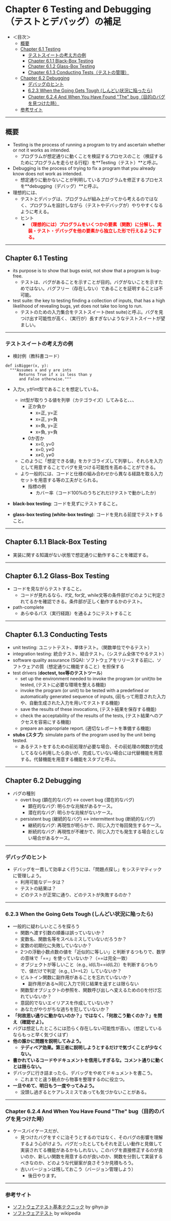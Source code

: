 # Chapter 6 Testing and Debugging（テストとデバッグ）の補足

- ＜目次＞
  - <a href="#abst">概要</a>
  - <a href="#6.1">Chapter 6.1 Testing</a>
    - <a href="#testsuit">テストスイートの考え方の例</a>
    - <a href="#6.1.1">Chapter 6.1.1 Black-Box Testing</a>
    - <a href="#6.1.2">Chapter 6.1.2 Glass-Box Testing</a>
    - <a href="#6.1.3">Chapter 6.1.3 Conducting Tests（テストの管理）</a>
  - <a href="#6.2">Chapter 6.2 Debugging</a>
    - <a href="#debug_hint">デバッグのヒント</a>
    - <a href="#6.2.3">6.2.3 When the Going Gets Tough (しんどい状況に陥ったら)</a>
    - <a href="#6.2.4">Chapter 6.2.4 And When You Have Found "The" bug（目的のバグを見つけた時）</a>
  - <a href="#ref">参考サイト</a>

<hr>

## <a name="abst">概要</a>
- Testing is the process of running a program to try and ascertain whether or not it works as intended.
  - プログラムが想定通りに動くことを検証するプロセスのこと（検証するためにプログラムを走らせる行程）を**Testing（テスト）**と呼ぶ。
- Debugging is the process of trying to fix a program that you already know does not work as intended.
  - 想定通りに動かないことが判明しているプログラムを修正するプロセスを**debugging（デバッグ）**と呼ぶ。
- 理想的には、
  - テストとデバッグは、プログラムが組み上がってから考えるのではなく、プログラムを設計しながら（テストやデバッグが）やりやすくなるように考える。
  - ヒント
    - **<font color="red">（理想的には）プログラムをいくつかの要素（関数）に分解し、実装・テスト・デバッグを他の要素から独立した形で行えるようにする。</font>**

<!--
- At this point in this book, we have discussed only one mechanism for modularizing programs, the function. So, for now, all of our examples will be based around functions.
  - ここでは1つのメカニズム「プログラムをモジュール化するための関数」についてのみ取り扱う。
  -->

<hr>

## <a name="6.1">Chapter 6.1 Testing</a>
- its purpose is to show that bugs exist, not show that a program is bug-free.
  - テストは、バグがあることを示すことが目的。バグがないことを示すためではない。バグフリー（存在しない）であることを証明することは不可能。
- test suite: the key to testing finding a collection of inputs, that has a high likelihood of revealing bugs, yet does not take too long to run.
  - テストのための入力集合をテストスイート(test suite)と呼ぶ。バグを見つけ出す可能性が高く、（実行が）長すぎないようなテストスイートが望ましい。

<hr>

### <a name="testsuit">テストスイートの考え方の例</a>
- 検討例（教科書コード）

```
def isBigger(x, y):
  """Assumes x and y are ints
      Returns True if x is less than y
      and False otherwise."""
```

- 入力x, yがint型であることを想定している。
  - int型が取りうる値を列挙（カテゴライズ）してみると、、、
    - 正か負か
      - x=正, y=正
      - x=正, y=負
      - x=負, y=正
      - x=負, y=負
    - 0か否か
      - x=0, y=0
      - x=0, y≠0
      - x≠0, y≠0
  - このように「想定できる値」をカテゴライズして列挙し、それらを入力として用意することでバグを見つける可能性を高めることができる。
  - より一般的には、コードと仕様の組み合わせから異なる経路を取る入力セットを用意する等の工夫がとられる。
    - 指標の例
      - カバー率（コード100%のうちどれだけテストで動かしたか）

- **black-box testing**: コードを見ずにテストすること。
- **glass-box testing (white-box testing)**: コードを見れる前提でテストすること。

<hr>

## <a name="6.1.1">Chapter 6.1.1 Black-Box Testing</a>
- 実装に関する知識がない状態で想定通りに動作することを確認する。

<hr>

## <a name="6.1.2">Chapter 6.1.2 Glass-Box Testing</a>
- コードを見ながらテストすること。
  - コードが見れるなら、if文, for文, while文等の条件部がどのように判定されてるかを確認できる。条件部が正しく動作するかのテスト。
- path-complete
  - あらゆるパス（実行経路）を通るようにテストすること

<hr>

## <a name="6.1.3">Chapter 6.1.3 Conducting Tests</a>
- unit testing: ユニットテスト、単体テスト。（関数単位でやるテスト）
- integration testing: 統合テスト、結合テスト。（システム全体でやるテスト）
- software quality assurance (SQA): ソフトウェアをリリースする前に、ソフトウェアの質（想定通りに機能すること）を担保する
- test drivers (**doctest, tox等のテストツール**)
  - set up the environment needed to invoke the program (or unit)to be tested, (テストに必要な環境を整える機能)
  - invoke the program (or unit) to be tested with a predefined or automatically generated sequence of inputs, (前もって用意された入力や、自動生成された入力を用いてテストする機能)
  - save the results of these invocations, (テスト結果を保存する機能)
  - check the acceptability of the results of the tests, (テスト結果へのアクセスを容易にする機能)
  - prepare an appropriate report. (適切なレポートを準備する機能)
- **stubs (スタブ)**: simulate parts of the program used by the unit being tested.
  - あるテストをするための前処理が必要な場合、その前処理の関数が完成してるなら利用したら良いが、完成していない場合には代替機能を用意する。代替機能を用意する機能をスタブと呼ぶ。

<hr>

## <a name="6.2">Chapter 6.2 Debugging</a>
- バグの種別
  - overt bug (顕在的なバグ) <-> covert bug (潜在的なバグ)
    - 顕在的なバグ: 明らかな兆候があるケース。
    - 潜在的なバグ: 明らかな兆候がないケース。
  - persistent bug (継続的なバグ) <-> intermittent bug (断続的なバグ)
    - 継続的なバグ: 再現性が明らかで、同じ入力で毎回発生するケース。
    - 断続的なバグ: 再現性が不確かで、同じ入力でも発生する場合としない場合があるケース。

<hr>

### <a name="debug_hint">デバッグのヒント</a>
- デバッグを一貫して効率よく行うには、「問題点探し」をシステマティックに管理しよう。
  - 利用可能なデータは？
  - テストの結果は？
  - どのテストが正常に通り、どのテストが失敗するのか？

<hr>

### <a name="6.2.3">6.2.3 When the Going Gets Tough (しんどい状況に陥ったら)</a>
- 一般的に疑わしいところを探ろう
  - 関数へ渡す引数の順番は誤っていないか？
  - 変数名、関数名等をスペルミスしていないだろうか？
  - 変数の初期化に失敗していないか？
  - 2つの浮動小数点数の値を「近似的に等しい」と判断するつもりで、数学の意味で「==」を使っていないか？（==は完全一致）
  - オブジェクトが等しいこと（e.g., id(L1)==id(L2)）を判断するつもりで、値だけで判定（e.g., L1==L2）していないか？
  - ビルトイン関数に副作用があることを忘れていないか？
    - 副作用がある≒同じ入力で同じ結果を返すとは限らない
  - 関数型オブジェクトの参照を、関数呼び出しへ変えるための()を付け忘れていないか？
  - 意図的でないエイリアスを作成していないか？
  - あなたがやりがちな過ちを犯していないか？
- **「何故思い通りに動かないのか？」ではなく、「何故こう動くのか？」を問え（確認せよ）。**
- バグは想定したところには恐らく存在しない可能性が高い。（想定しているならもっと早く気づくはず）
- **他の誰かに問題を説明してみよう。**
  - **テディベア効果。第三者に説明しようとするだけで気づくことが少なくない。**
- **書かれているコードやドキュメントを信用しすぎるな。コメント通りに動くとは限らない。**
- デバッグに行き詰まったら、デバッグをやめてドキュメントを書こう。
  - これまでと違う観点から物事を整理するのに役立つ。
- **一旦やめて、明日もう一度やってみよう。**
  - 没頭し過ぎるとケアレスミスであっても気づかないことがある。

<hr>

### <a name="6.2.4">Chapter 6.2.4 And When You Have Found "The" bug（目的のバグを見つけた時）</a>
- ケースバイケースだが、
  - 見つけたバグをすぐに治そうとするのではなく、そのバグの影響を理解するよう心がけよう。バグだったとしてもそれを正しい動作と見做して実装されてる機能があるかもしれない。このバグを直接修正するのが良いのか、新しい関数を用意するのが良いのか、関数を分割して実装するべきなのか、どのような代替案が良さそうか見積もろう。
  - 古いバージョンは残しておこう（バージョン管理しよう）
    - 後日やります。

<hr>

### <a name="ref">参考サイト</a>
- [ソフトウェアテスト基本テクニック](http://gihyo.jp/dev/serial/01/tech_station) by gihyo.jp
- [ソフトウェアテスト](https://ja.wikipedia.org/wiki/ソフトウェアテスト) by wikipedia
